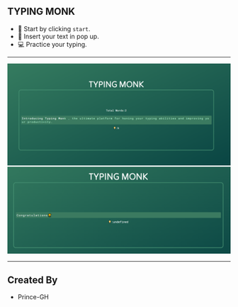 ## TYPING MONK

- 🔄 Start by clicking `start`.
- 📩 Insert your text in pop up.
- 💻 Practice your typing.

---

![IMG1](IMG2.png)
![IMG1](IMG3.png)

---
## Created By
- Prince-GH
